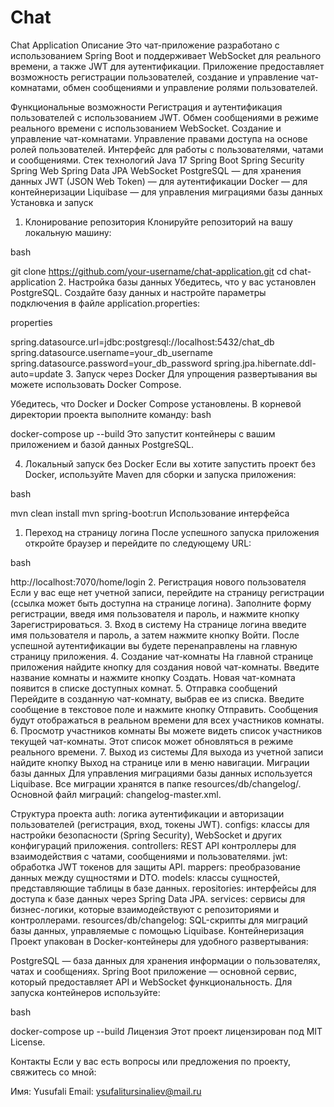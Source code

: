# Chat

Chat Application
Описание
Это чат-приложение разработано с использованием Spring Boot и поддерживает WebSocket для реального времени, а также JWT для аутентификации. Приложение предоставляет возможность регистрации пользователей, создание и управление чат-комнатами, обмен сообщениями и управление ролями пользователей.

Функциональные возможности
Регистрация и аутентификация пользователей с использованием JWT.
Обмен сообщениями в режиме реального времени с использованием WebSocket.
Создание и управление чат-комнатами.
Управление правами доступа на основе ролей пользователей.
Интерфейс для работы с пользователями, чатами и сообщениями.
Стек технологий
Java 17
Spring Boot
Spring Security
Spring Web
Spring Data JPA
WebSocket
PostgreSQL — для хранения данных
JWT (JSON Web Token) — для аутентификации
Docker — для контейнеризации
Liquibase — для управления миграциями базы данных
Установка и запуск
1. Клонирование репозитория
Клонируйте репозиторий на вашу локальную машину:

bash

git clone https://github.com/your-username/chat-application.git
cd chat-application
2. Настройка базы данных
Убедитесь, что у вас установлен PostgreSQL. Создайте базу данных и настройте параметры подключения в файле application.properties:

properties

spring.datasource.url=jdbc:postgresql://localhost:5432/chat_db
spring.datasource.username=your_db_username
spring.datasource.password=your_db_password
spring.jpa.hibernate.ddl-auto=update
3. Запуск через Docker
Для упрощения развертывания вы можете использовать Docker Compose.

Убедитесь, что Docker и Docker Compose установлены.
В корневой директории проекта выполните команду:
bash

docker-compose up --build
Это запустит контейнеры с вашим приложением и базой данных PostgreSQL.

4. Локальный запуск без Docker
Если вы хотите запустить проект без Docker, используйте Maven для сборки и запуска приложения:

bash

mvn clean install
mvn spring-boot:run
Использование интерфейса
1. Переход на страницу логина
После успешного запуска приложения откройте браузер и перейдите по следующему URL:

bash

http://localhost:7070/home/login
2. Регистрация нового пользователя
Если у вас еще нет учетной записи, перейдите на страницу регистрации (ссылка может быть доступна на странице логина).
Заполните форму регистрации, введя имя пользователя и пароль, и нажмите кнопку Зарегистрироваться.
3. Вход в систему
На странице логина введите имя пользователя и пароль, а затем нажмите кнопку Войти.
После успешной аутентификации вы будете перенаправлены на главную страницу приложения.
4. Создание чат-комнаты
На главной странице приложения найдите кнопку для создания новой чат-комнаты.
Введите название комнаты и нажмите кнопку Создать.
Новая чат-комната появится в списке доступных комнат.
5. Отправка сообщений
Перейдите в созданную чат-комнату, выбрав ее из списка.
Введите сообщение в текстовое поле и нажмите кнопку Отправить.
Сообщения будут отображаться в реальном времени для всех участников комнаты.
6. Просмотр участников комнаты
Вы можете видеть список участников текущей чат-комнаты. Этот список может обновляться в режиме реального времени.
7. Выход из системы
Для выхода из учетной записи найдите кнопку Выход на странице или в меню навигации.
Миграции базы данных
Для управления миграциями базы данных используется Liquibase. Все миграции хранятся в папке resources/db/changelog/. Основной файл миграций: changelog-master.xml.

Структура проекта
auth: логика аутентификации и авторизации пользователей (регистрация, вход, токены JWT).
configs: классы для настройки безопасности (Spring Security), WebSocket и других конфигураций приложения.
controllers: REST API контроллеры для взаимодействия с чатами, сообщениями и пользователями.
jwt: обработка JWT токенов для защиты API.
mappers: преобразование данных между сущностями и DTO.
models: классы сущностей, представляющие таблицы в базе данных.
repositories: интерфейсы для доступа к базе данных через Spring Data JPA.
services: сервисы для бизнес-логики, которые взаимодействуют с репозиториями и контроллерами.
resources/db/changelog: SQL-скрипты для миграций базы данных, управляемые с помощью Liquibase.
Контейнеризация
Проект упакован в Docker-контейнеры для удобного развертывания:

PostgreSQL — база данных для хранения информации о пользователях, чатах и сообщениях.
Spring Boot приложение — основной сервис, который предоставляет API и WebSocket функциональность.
Для запуска контейнеров используйте:

bash

docker-compose up --build
Лицензия
Этот проект лицензирован под MIT License.

Контакты
Если у вас есть вопросы или предложения по проекту, свяжитесь со мной:

Имя: Yusufali
Email: ysufalitursinaliev@mail.ru
